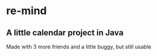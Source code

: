 # re-mind
## A little calendar project in Java<br>
Made with 3 more friends and a little buggy, but still usable 
